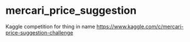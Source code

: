 # mercari_price_suggestion
Kaggle competition for thing in name
https://www.kaggle.com/c/mercari-price-suggestion-challenge
